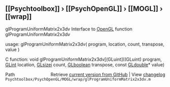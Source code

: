 ## [[Psychtoolbox]] &#8250; [[PsychOpenGL]] &#8250; [[MOGL]] &#8250; [[wrap]]

glProgramUniformMatrix2x3dv  Interface to [OpenGL](OpenGL) function glProgramUniformMatrix2x3dv  
  
usage:  glProgramUniformMatrix2x3dv( program, location, count, transpose, value )  
  
C function:  void glProgramUniformMatrix2x3dv[(GLuint]((GLuint) program, [GLint](GLint) location, [GLsizei](GLsizei) count, [GLboolean](GLboolean) transpose, const [GLdouble](GLdouble)\* value)  




<div class="code_header" style="text-align:right;">
  <span style="float:left;">Path&nbsp;&nbsp;</span> <span class="counter">Retrieve <a href=
  "https://raw.github.com/Psychtoolbox-3/Psychtoolbox-3/beta/Psychtoolbox/PsychOpenGL/MOGL/wrap/glProgramUniformMatrix2x3dv.m">current version from GitHub</a> | View <a href=
  "https://github.com/Psychtoolbox-3/Psychtoolbox-3/commits/beta/Psychtoolbox/PsychOpenGL/MOGL/wrap/glProgramUniformMatrix2x3dv.m">changelog</a></span>
</div>
<div class="code">
  <code>Psychtoolbox/PsychOpenGL/MOGL/wrap/glProgramUniformMatrix2x3dv.m</code>
</div>

